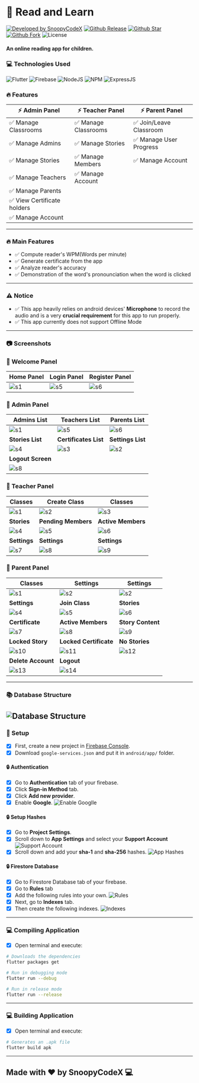 # :book: Read and Learn
[![Developed by SnoopyCodeX](https://img.shields.io/badge/Developed%20by-SnoopyCodeX-blue.svg?longCache=true&style=for-the-badge)](https://facebook.com/SnoopyCodeX)
[![Github Release](https://img.shields.io/github/release/SnoopyCodeX/read_and_learn_app.svg?style=for-the-badge)](https://github.com/SnoopyCodeX/read_and_learn_app/releases) 
[![Github Star](https://img.shields.io/github/stars/SnoopyCodeX/read_and_learn_app.svg?style=for-the-badge)](https://github.com/SnoopyCodeX/read_and_learn_app) 
[![Github Fork](https://img.shields.io/github/forks/SnoopyCodeX/read_and_learn_app.svg?style=for-the-badge)](https://github.com/SnoopyCodeX/read_and_learn_app) 
![License](https://img.shields.io/github/license/SnoopyCodeX/read_and_learn_app.svg?style=for-the-badge)
#### An online reading app for children.

### :computer: Technologies Used
![Flutter](https://img.icons8.com/color/30/flutter.png)
![Firebase](https://img.icons8.com/color/30/4a90e2/firebase.png)
![NodeJS](https://img.icons8.com/color/30/4a90e2/nodejs.png)
![NPM](https://img.icons8.com/color/30/4a90e2/npm.png)
![ExpressJS](https://img.icons8.com/color/30/4a90e2/express.png)

### :fire: Features

| :zap: Admin Panel                             | :zap: Teacher Panel                  | :zap: Parent Panel                      |
|-----------------------------------------------|--------------------------------------|-----------------------------------------|
| :white_check_mark: Manage Classrooms          | :white_check_mark: Manage Classrooms | :white_check_mark: Join/Leave Classroom |
| :white_check_mark: Manage Admins              | :white_check_mark: Manage Stories    | :white_check_mark: Manage User Progress |
| :white_check_mark: Manage Stories             | :white_check_mark: Manage Members    | :white_check_mark: Manage Account       |
| :white_check_mark: Manage Teachers            | :white_check_mark: Manage Account    |
| :white_check_mark: Manage Parents             |
| :white_check_mark: View Certificate holders   |
| :white_check_mark: Manage Account             |

---

### :fire: Main Features
- :white_check_mark: Compute reader's WPM(Words per minute)
- :white_check_mark: Generate certificate from the app
- :white_check_mark: Analyze reader's accuracy
- :white_check_mark: Demonstration of the word's pronounciation when the word is clicked

---

### :warning: Notice

- :white_check_mark: This app heavily relies on android devices' **Microphone** to record the audio and is a very **crucial requirement** for this app to run properly.
- :white_check_mark: This app currently does not support Offline Mode

---

### :camera: Screenshots

### :door: Welcome Panel
| **Home Panel** | **Login Panel** | **Register Panel** |
|----------------|-----------------|--------------------|
| ![s1](./screenshots/welcome/1.png) | ![s5](./screenshots/welcome/2.png) | ![s6](./screenshots/welcome/3.png) |

### :door: Admin Panel

| **Admins List** | **Teachers List** | **Parents List** |
|-------------|-----------------|---------------|
| ![s1](./screenshots/admin/1.png) | ![s5](./screenshots/admin/5.png) | ![s6](./screenshots/admin/6.png) |
| **Stories List** | **Certificates List** | **Settings List** |
| ![s4](./screenshots/admin/4.png) | ![s3](./screenshots/admin/3.png) | ![s2](./screenshots/admin/2.png) |
| **Logout Screen** |
| ![s8](./screenshots/admin/8.png)

### :door: Teacher Panel

| **Classes** | **Create Class** | **Classes** |
|-------------|------------------|-------------|
| ![s1](./screenshots/teacher/1.png) | ![s2](./screenshots/teacher/2.png) | ![s3](./screenshots/teacher/3.png)
| **Stories** | **Pending Members** | **Active Members** |
| ![s4](./screenshots/teacher/4.png) | ![s5](./screenshots/teacher/5.png) | ![s6](./screenshots/teacher/6.png)
| **Settings** | **Settings** | **Settings** |
| ![s7](./screenshots/teacher/7.png) | ![s8](./screenshots/teacher/8.png) | ![s9](./screenshots/teacher/9.png)

### :door: Parent Panel

| **Classes** | **Settings** | **Settings** |
|-------------|--------------|--------------|
| ![s1](./screenshots/parent/1.png) | ![s2](./screenshots/parent/2.png) | ![s2](./screenshots/parent/2.png) |
| **Settings** | **Join Class** | **Stories** |
| ![s4](./screenshots/parent/4.png) | ![s5](./screenshots/parent/5.png) | ![s6](./screenshots/parent/6.png) |
| **Certificate** | **Active Members** | **Story Content** |
| ![s7](./screenshots/parent/7.png) | ![s8](./screenshots/parent/8.png) | ![s9](./screenshots/parent/9.png) |
| **Locked Story** | **Locked Certificate** | **No Stories** |
| ![s10](./screenshots/parent/10.png) | ![s11](./screenshots/parent/11.png) | ![s12](./screenshots/parent/12.png) |
| **Delete Account** | **Logout** |
| ![s13](./screenshots/parent/13.png) | ![s14](./screenshots/parent/14.png) |

---
### :books: Database Structure
![Database Structure](./screenshots/database_relationship.png)
---

### :hammer: Setup
- [x] First, create a new project in [Firebase Console](https://console.firebase.com/).
- [x] Download `google-services.json` and put it in `android/app/` folder.

#### :lock: Authentication
- [x] Go to **Authentication** tab of your firebase.
- [x] Click **Sign-in Method** tab.
- [x] Click **Add new provider**.
- [x] Enable **Google**.
![Enable Googlle](./screenshots/google_enable.png)

#### :lock: Setup Hashes
- [x] Go to **Project Settings**.
- [x] Scroll down to **App Settings** and select your **Support Account**
![Support Account](./screenshots/support_email.png)
- [x] Scroll down and add your **sha-1** and **sha-256** hashes.
![App Hashes](./screenshots/app_hashes.png)

#### :lock: Firestore Database
- [x] Go to Firestore Database tab of your firebase.
- [x] Go to **Rules** tab
- [x] Add the following rules into your own.
![Rules](./screenshots/database_rules.png)
- [x] Next, go to **Indexes** tab.
- [x] Then create the following indexes.
![Indexes](./screenshots/database_index.png)

---

### :computer: Compiling Application
- [x] Open terminal and execute:
```bash
# Downloads the dependencies
flutter packages get

# Run in debugging mode
flutter run --debug

# Run in release mode
flutter run --release
```

---

### :computer: Building Application
- [x] Open terminal and execute:
```bash
# Generates an .apk file
flutter build apk
```

---

## Made with :heart: by SnoopyCodeX :computer:

